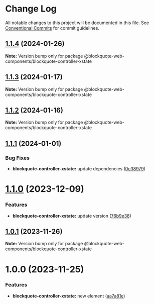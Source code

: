 # Change Log

All notable changes to this project will be documented in this file.
See [Conventional Commits](https://conventionalcommits.org) for commit guidelines.

## [1.1.4](https://github.com/oscarmarina/blockquote-web-components/compare/@blockquote-web-components/blockquote-controller-xstate@1.1.3...@blockquote-web-components/blockquote-controller-xstate@1.1.4) (2024-01-26)

**Note:** Version bump only for package @blockquote-web-components/blockquote-controller-xstate

## [1.1.3](https://github.com/oscarmarina/blockquote-web-components/compare/@blockquote-web-components/blockquote-controller-xstate@1.1.2...@blockquote-web-components/blockquote-controller-xstate@1.1.3) (2024-01-17)

**Note:** Version bump only for package @blockquote-web-components/blockquote-controller-xstate

## [1.1.2](https://github.com/oscarmarina/blockquote-web-components/compare/@blockquote-web-components/blockquote-controller-xstate@1.1.1...@blockquote-web-components/blockquote-controller-xstate@1.1.2) (2024-01-16)

**Note:** Version bump only for package @blockquote-web-components/blockquote-controller-xstate

## [1.1.1](https://github.com/oscarmarina/blockquote-web-components/compare/@blockquote-web-components/blockquote-controller-xstate@1.1.0...@blockquote-web-components/blockquote-controller-xstate@1.1.1) (2024-01-01)

### Bug Fixes

- **blockquote-controller-xstate:** update dependencies ([0c38979](https://github.com/oscarmarina/blockquote-web-components/commit/0c389792b6a0079fcf458f1ca03a0a32333be9aa))

# [1.1.0](https://github.com/oscarmarina/blockquote-web-components/compare/@blockquote-web-components/blockquote-controller-xstate@1.0.1...@blockquote-web-components/blockquote-controller-xstate@1.1.0) (2023-12-09)

### Features

- **blockquote-controller-xstate:** update version ([76b9e38](https://github.com/oscarmarina/blockquote-web-components/commit/76b9e38c44ab0fa15f0f3b74b5f4a7fad1c9f0ef))

## [1.0.1](https://github.com/oscarmarina/blockquote-web-components/compare/@blockquote-web-components/blockquote-controller-xstate@1.0.0...@blockquote-web-components/blockquote-controller-xstate@1.0.1) (2023-11-26)

**Note:** Version bump only for package @blockquote-web-components/blockquote-controller-xstate

# 1.0.0 (2023-11-25)

### Features

- **blockquote-controller-xstate:** new element ([aa7a81e](https://github.com/oscarmarina/blockquote-web-components/commit/aa7a81e5ad0b46686dbdf7b4b882e2d036ab8d75))
